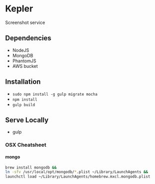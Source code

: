 # Kepler

Screenshot service

## Dependencies

* NodeJS
* MongoDB
* PhantomJS
* AWS bucket

## Installation
* `sudo npm install -g gulp migrate mocha`
* `npm install`
* `gulp build`

## Serve Locally
* gulp

### OSX Cheatsheet

#### mongo
```bash
brew install mongodb &&
ln -sfv /usr/local/opt/mongodb/*.plist ~/Library/LaunchAgents &&
launchctl load ~/Library/LaunchAgents/homebrew.mxcl.mongodb.plist
```

